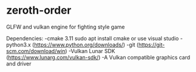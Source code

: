 # zeroth-order
GLFW and vulkan engine for fighting style game

Dependencies:
-cmake 3.11 sudo apt install cmake or use visual studio
-python3.x (https://www.python.org/downloads/)
-git (https://git-scm.com/download/win)
-Vulkan Lunar SDK (https://www.lunarg.com/vulkan-sdk/)
-A Vulkan compatible graphics card and driver
